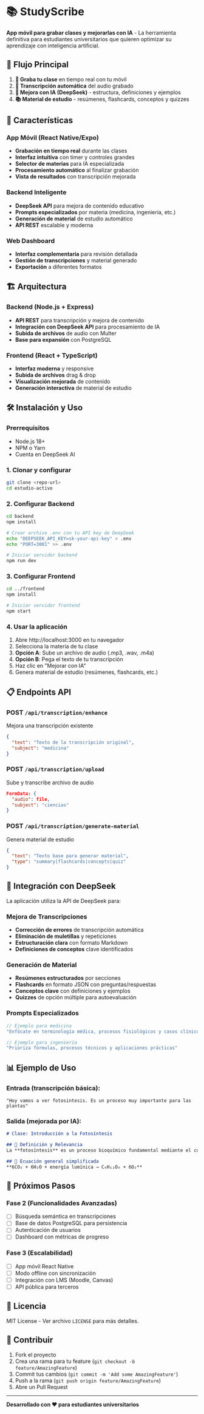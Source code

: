 # 📚 StudyScribe

**App móvil para grabar clases y mejorarlas con IA** - La herramienta definitiva para estudiantes universitarios que quieren optimizar su aprendizaje con inteligencia artificial.

## 🎯 Flujo Principal

1. **📱 Graba tu clase** en tiempo real con tu móvil
2. **🎤 Transcripción automática** del audio grabado  
3. **🤖 Mejora con IA (DeepSeek)** - estructura, definiciones y ejemplos
4. **📚 Material de estudio** - resúmenes, flashcards, conceptos y quizzes

## 🚀 Características

### App Móvil (React Native/Expo)
- **Grabación en tiempo real** durante las clases
- **Interfaz intuitiva** con timer y controles grandes
- **Selector de materias** para IA especializada
- **Procesamiento automático** al finalizar grabación
- **Vista de resultados** con transcripción mejorada

### Backend Inteligente  
- **DeepSeek API** para mejora de contenido educativo
- **Prompts especializados** por materia (medicina, ingeniería, etc.)
- **Generación de material** de estudio automático
- **API REST** escalable y moderna

### Web Dashboard
- **Interfaz complementaria** para revisión detallada
- **Gestión de transcripciones** y material generado
- **Exportación** a diferentes formatos

## 🏗️ Arquitectura

### Backend (Node.js + Express)
- **API REST** para transcripción y mejora de contenido
- **Integración con DeepSeek API** para procesamiento de IA
- **Subida de archivos** de audio con Multer
- **Base para expansión** con PostgreSQL

### Frontend (React + TypeScript)
- **Interfaz moderna** y responsive
- **Subida de archivos** drag & drop
- **Visualización mejorada** de contenido
- **Generación interactiva** de material de estudio

## 🛠️ Instalación y Uso

### Prerrequisitos
- Node.js 18+
- NPM o Yarn
- Cuenta en DeepSeek AI

### 1. Clonar y configurar
```bash
git clone <repo-url>
cd estudio-activo
```

### 2. Configurar Backend
```bash
cd backend
npm install

# Crear archivo .env con tu API key de DeepSeek
echo "DEEPSEEK_API_KEY=sk-your-api-key" > .env
echo "PORT=3001" >> .env

# Iniciar servidor backend
npm run dev
```

### 3. Configurar Frontend
```bash
cd ../frontend
npm install

# Iniciar servidor frontend
npm start
```

### 4. Usar la aplicación
1. Abre http://localhost:3000 en tu navegador
2. Selecciona la materia de tu clase
3. **Opción A**: Sube un archivo de audio (.mp3, .wav, .m4a)
4. **Opción B**: Pega el texto de tu transcripción
5. Haz clic en "Mejorar con IA"
6. Genera material de estudio (resúmenes, flashcards, etc.)

## 📋 Endpoints API

### POST `/api/transcription/enhance`
Mejora una transcripción existente
```json
{
  "text": "Texto de la transcripción original",
  "subject": "medicina"
}
```

### POST `/api/transcription/upload`
Sube y transcribe archivo de audio
```json
FormData: {
  "audio": file,
  "subject": "ciencias"
}
```

### POST `/api/transcription/generate-material`
Genera material de estudio
```json
{
  "text": "Texto base para generar material",
  "type": "summary|flashcards|concepts|quiz"
}
```

## 🤖 Integración con DeepSeek

La aplicación utiliza la API de DeepSeek para:

### Mejora de Transcripciones
- **Corrección de errores** de transcripción automática
- **Eliminación de muletillas** y repeticiones
- **Estructuración clara** con formato Markdown
- **Definiciones de conceptos** clave identificados

### Generación de Material
- **Resúmenes estructurados** por secciones
- **Flashcards** en formato JSON con preguntas/respuestas
- **Conceptos clave** con definiciones y ejemplos
- **Quizzes** de opción múltiple para autoevaluación

### Prompts Especializados
```javascript
// Ejemplo para medicina
"Enfócate en terminología médica, procesos fisiológicos y casos clínicos"

// Ejemplo para ingeniería  
"Prioriza fórmulas, procesos técnicos y aplicaciones prácticas"
```

## 📊 Ejemplo de Uso

### Entrada (transcripción básica):
```
"Hoy vamos a ver fotosintesis. Es un proceso muy importante para las plantas"
```

### Salida (mejorada por IA):
```markdown
# Clase: Introducción a la Fotosíntesis

## 📘 Definición y Relevancia
La **fotosíntesis** es un proceso bioquímico fundamental mediante el cual las plantas, algas y algunas bacterias convierten la energía lumínica en energía química...

## 🔬 Ecuación general simplificada
**6CO₂ + 6H₂O + energía lumínica → C₆H₁₂O₆ + 6O₂**
```

## 🔄 Próximos Pasos

### Fase 2 (Funcionalidades Avanzadas)
- [ ] Búsqueda semántica en transcripciones
- [ ] Base de datos PostgreSQL para persistencia
- [ ] Autenticación de usuarios
- [ ] Dashboard con métricas de progreso

### Fase 3 (Escalabilidad)
- [ ] App móvil React Native
- [ ] Modo offline con sincronización
- [ ] Integración con LMS (Moodle, Canvas)
- [ ] API pública para terceros

## 📝 Licencia

MIT License - Ver archivo `LICENSE` para más detalles.

## 🤝 Contribuir

1. Fork el proyecto
2. Crea una rama para tu feature (`git checkout -b feature/AmazingFeature`)
3. Commit tus cambios (`git commit -m 'Add some AmazingFeature'`)
4. Push a la rama (`git push origin feature/AmazingFeature`)
5. Abre un Pull Request

---

**Desarrollado con ❤️ para estudiantes universitarios**
